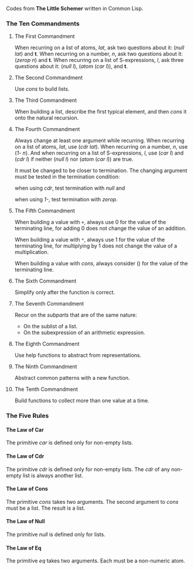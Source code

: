 Codes from **The Little Schemer** written in Common Lisp.

### The Ten Commandments

1. The First Commandment

    When recurring on a list of atoms, *lat*, ask two questions about it: (*null lat*) and **t**.
    When recurring on a number, *n*, ask two questions about it: (*zerop n*) and **t**.
    When recurring on a list of S-expressions, *l*, ask three questions about it: (*null l*), (*atom* (*car l*)), and **t**.


2. The Second Commandment

    Use *cons* to build lists.


3. The Third Commandment

    When building a list, describe the first typical element, and then *cons* it onto the natural recursion.


4. The Fourth Commandment

    Always change at least one argument while recurring. When recurring on a list of atoms, *lat*, use (*cdr lat*). When recurring on a number, *n*, use (*1- n*). And when recurring on a list of S-expressions, *l*, use (*car l*) and (*cdr l*) if neither (*null l*) nor (*atom* (*car l*)) are true.

    It must be changed to be closer to termination. The changing argument must be tested in the termination condition:

    when using *cdr*, test termination with *null* and

    when using *1-*, test termination with *zerop*.


5. The Fifth Commandment

    When building a value with `+`, always use 0 for the value of the terminating line, for adding 0 does not change the value of an addition.

    When building a value with `*`, always use 1 for the value of the terminating line, for multiplying by 1 does not change the value of a multiplication.

    When building a value with *cons*, always consider () for the value of the terminating line.


6. The Sixth Commandment

    Simplify only after the function is correct.


7. The Seventh Commandment

    Recur on the *subparts* that are of the same nature:

    - On the sublist of a list.
    - On the subexpression of an arithmetic expression.


8. The Eighth Commandment

    Use help functions to abstract from representations.


9. The Ninth Commandment

    Abstract common patterns with a new function.


10. The Tenth Commandment

    Build functions to collect more than one value at a time.


### The Five Rules

#### The Law of Car

The primitive *car* is defined only for non-empty lists.

#### The Law of Cdr

The primitive *cdr* is defined only for non-empty lists. The *cdr* of any non-empty list is always another list.

#### The Law of Cons

The primitive *cons* takes two arguments. The second argument to *cons* must be a list. The result is a list.

#### The Law of Null

The primitive *null* is defined only for lists.

#### The Law of Eq

The primitive *eq* takes two arguments. Each must be a non-numeric atom.
